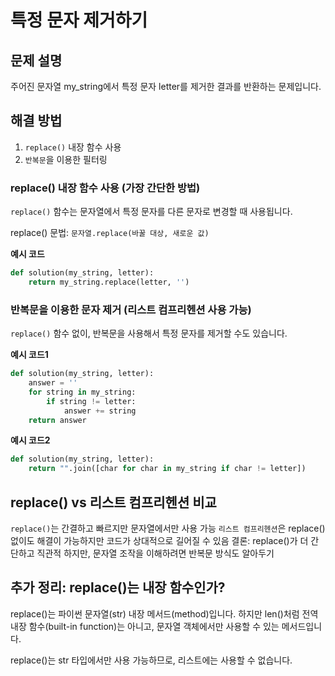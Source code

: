 # 특정 문자 제거하기

## 문제 설명
주어진 문자열 my_string에서 특정 문자 letter를 제거한 결과를 반환하는 문제입니다.

## 해결 방법
1. `replace()` 내장 함수 사용
2. `반복문`을 이용한 필터링

### replace() 내장 함수 사용 (가장 간단한 방법)
`replace()` 함수는 문자열에서 특정 문자를 다른 문자로 변경할 때 사용됩니다.

replace() 문법: `문자열.replace(바꿀 대상, 새로운 값)`

**예시 코드**
```python
def solution(my_string, letter):
    return my_string.replace(letter, '')
```

### 반복문을 이용한 문자 제거 (리스트 컴프리헨션 사용 가능)
`replace()` 함수 없이, 반복문을 사용해서 특정 문자를 제거할 수도 있습니다.

**예시 코드1**
```python
def solution(my_string, letter):
    answer = ''
    for string in my_string:
        if string != letter:
            answer += string
    return answer
```
    
**예시 코드2**
```python
def solution(my_string, letter):
    return "".join([char for char in my_string if char != letter])
```

## replace() vs 리스트 컴프리헨션 비교
`replace()`는 간결하고 빠르지만 문자열에서만 사용 가능
`리스트 컴프리헨션`은 replace() 없이도 해결이 가능하지만 코드가 상대적으로 길어질 수 있음
결론: replace()가 더 간단하고 직관적 하지만, 문자열 조작을 이해하려면 반복문 방식도 알아두기

## 추가 정리: replace()는 내장 함수인가?
replace()는 파이썬 문자열(str) 내장 메서드(method)입니다. 하지만 len()처럼 전역 내장 함수(built-in function)는 아니고, 문자열 객체에서만 사용할 수 있는 메서드입니다.

replace()는 str 타입에서만 사용 가능하므로, 리스트에는 사용할 수 없습니다.
